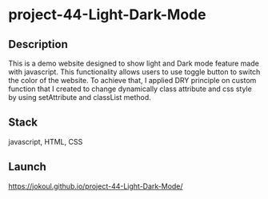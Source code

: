 # project-44-Light-Dark-Mode

## Description

This is a demo website designed to show light and Dark mode feature made with javascript. This functionality allows users to use toggle button to switch the color of the website. To achieve that, I applied DRY principle on custom function that I created to change dynamically class attribute and css style by using setAttribute and classList method.

## Stack

javascript, HTML, CSS

## Launch

https://jokoul.github.io/project-44-Light-Dark-Mode/
